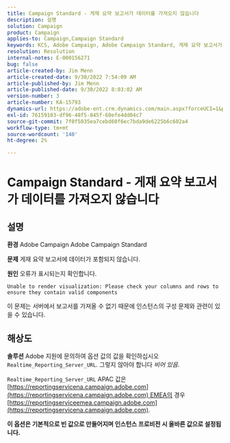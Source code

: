 ```yaml
---
title: Campaign Standard - 게재 요약 보고서가 데이터를 가져오지 않습니다
description: 설명
solution: Campaign
product: Campaign
applies-to: Campaign,Campaign Standard
keywords: KCS, Adobe Campaign, Adobe Campaign Standard, 게재 요약 보고서가 데이터를 가져오지 않습니다. 문제 해결, Realtime_Reporting_Server_URL
resolution: Resolution
internal-notes: E-000156271
bug: false
article-created-by: Jim Menn
article-created-date: 9/30/2022 7:54:09 AM
article-published-by: Jim Menn
article-published-date: 9/30/2022 8:03:02 AM
version-number: 3
article-number: KA-15793
dynamics-url: https://adobe-ent.crm.dynamics.com/main.aspx?forceUCI=1&pagetype=entityrecord&etn=knowledgearticle&id=1d32c70e-9540-ed11-9db1-0022480866ad
exl-id: 76159103-df96-48f5-845f-60efe4dd04c7
source-git-commit: 7f0f5035ea7cebd60f6ec7bda9de6225b6c602a4
workflow-type: tm+mt
source-wordcount: '140'
ht-degree: 2%

---
```


# Campaign Standard - 게재 요약 보고서가 데이터를 가져오지 않습니다

## 설명


<b>환경</b>
Adobe Campaign Adobe Campaign Standard

<b>문제</b>
게재 요약 보고서에 데이터가 포함되지 않습니다.

<b>원인</b>
오류가 표시되는지 확인합니다.


```
Unable to render visualization: Please check your columns and rows to ensure they contain valid components
```


이 문제는 서버에서 보고서를 가져올 수 없기 때문에 인스턴스의 구성 문제와 관련이 있을 수 있습니다.


## 해상도


<b>솔루션</b>
Adobe 지원에 문의하여 옵션 값의 값을 확인하십시오 `Realtime_Reporting_Server_URL`. 그렇지 않아야 합니다 *비어 있음*.

`Realtime_Reporting_Server_URL` APAC 값은 [https://reportingservicena.campaign.adobe.com](https://reportingservicena.campaign.adobe.com) EMEA의 경우 [https://reportingserviceemea.campaign.adobe.com](https://reportingservicena.campaign.adobe.com).

<b>이 옵션은 기본적으로 빈 값으로 만들어지며 인스턴스 프로비전 시 올바른 값으로 설정됩니다.</b>
